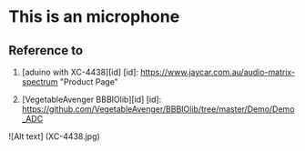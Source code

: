 This is an microphone
=============

Reference to
-------------

1. [aduino with XC-4438][id]
[id]: https://www.jaycar.com.au/audio-matrix-spectrum "Product Page"

2. [VegetableAvenger BBBIOlib][id]
[id]: https://github.com/VegetableAvenger/BBBIOlib/tree/master/Demo/Demo_ADC


![Alt text] (XC-4438.jpg)
